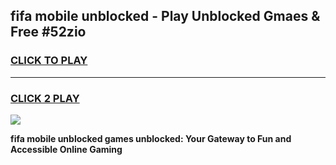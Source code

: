 
## fifa mobile unblocked - Play Unblocked Gmaes & Free #52zio
<h3>
<a href="https://news.freeplayer.one?title=fifa_mobile_unblocked&ref=26F">CLICK TO PLAY</a></h3>
<hr>

<h3>
<a href="https://news.freeplayer.one?title=fifa_mobile_unblocked&ref=26F">CLICK 2 PLAY</a>
  
</h3>

<a href="https://news.freeplayer.one?title=fifa_mobile_unblocked&ref=26F/"><img src="https://clearcache.store/games.png"></a>


**fifa mobile unblocked games unblocked: Your Gateway to Fun and Accessible Online Gaming**
